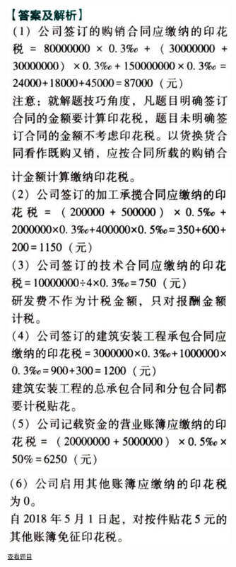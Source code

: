![](aecb5fdf2f8587d425399202430d3e51.png)

![](13f2d6935b39bf5fbd4c7c08a1cace08.png)

![](55cccd08682075a71c80a684d241f666.png)

[查看题目](../印花税.本章真题.md#22-题目)

